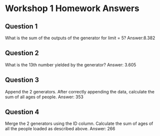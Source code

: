 # Workshop 1 Homework Answers

## Question 1 
What is the sum of the outputs of the generator for limit = 5?
Answer:8.382

## Question 2 
What is the 13th number yielded by the generator? 
Answer: 3.605

## Question 3
Append the 2 generators. After correctly appending the data, calculate the sum of all ages of people. 
Answer: 353

## Question 4
Merge the 2 generators using the ID column. Calculate the sum of ages of all the people loaded as described above.
Answer: 266